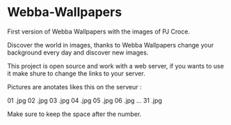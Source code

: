 # Webba-Wallpapers

First version of Webba Wallpapers with the images of PJ Croce.

Discover the world in images, thanks to Webba Wallpapers change your background every day and discover new images.


This project is open source and work with a web server, if you wants to use it make shure to change the links to your server.

Pictures are anotates likes this on the serveur :

01 .jpg
02 .jpg
03 .jpg
04 .jpg
05 .jpg
06 .jpg
...
31 .jpg

Make sure to keep the space after the number.

